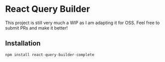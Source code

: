 # React Query Builder

This project is still very much a WIP as I am adapting it for OSS. Feel free to submit PRs and make it better!

## Installation

```js
npm install react-query-builder-complete
```
